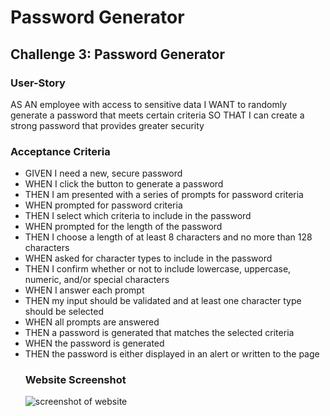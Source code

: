 # Password Generator

## Challenge 3: Password Generator
### User-Story 
<p> AS AN employee with access to sensitive data
I WANT to randomly generate a password that meets certain criteria
SO THAT I can create a strong password that provides greater security
</p>

### Acceptance Criteria 

<ul>
<li>GIVEN I need a new, secure password</li>
<li>WHEN I click the button to generate a password</li>
<li>THEN I am presented with a series of prompts for password criteria</li>
<li>WHEN prompted for password criteria</li>
<li>THEN I select which criteria to include in the password</li>
<li>WHEN prompted for the length of the password</li>
<li>THEN I choose a length of at least 8 characters and no more than 128 characters</li>
<li>WHEN asked for character types to include in the password</li>
<li>THEN I confirm whether or not to include lowercase, uppercase, numeric, and/or special characters</li>
<li>WHEN I answer each prompt</li>
<li>THEN my input should be validated and at least one character type should be selected</li>
<li>WHEN all prompts are answered</li>
<li>THEN a password is generated that matches the selected criteria</li>
<li>WHEN the password is generated</li>
<li>THEN the password is either displayed in an alert or written to the page</li>

### Website Screenshot

<img src="../Password-Generator-1/assets/images/website.jpg"
alt="screenshot of website" /> 